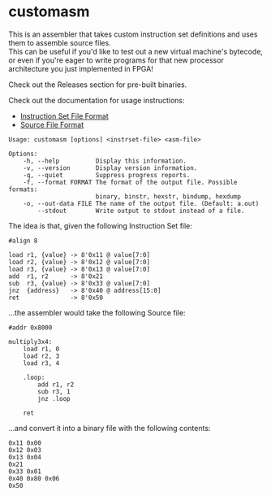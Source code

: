 # customasm
This is an assembler that takes custom instruction set definitions
and uses them to assemble source files.  
This can be useful if you'd like to test out a new virtual machine's bytecode,
or even if you're eager to write programs for that new processor architecture 
you just implemented in FPGA!

Check out the Releases section for pre-built binaries.  
  
Check out the documentation for usage instructions:
- [Instruction Set File Format](/doc/instrset.md)
- [Source File Format](/doc/src.md)

```
Usage: customasm [options] <instrset-file> <asm-file>

Options:
    -h, --help          Display this information.
    -v, --version       Display version information.
    -q, --quiet         Suppress progress reports.
    -f, --format FORMAT The format of the output file. Possible formats:
                        binary, binstr, hexstr, bindump, hexdump
    -o, --out-data FILE The name of the output file. (Default: a.out)
        --stdout        Write output to stdout instead of a file.
```

The idea is that, given the following Instruction Set file:

```
#align 8

load r1, {value} -> 8'0x11 @ value[7:0]
load r2, {value} -> 8'0x12 @ value[7:0]
load r3, {value} -> 8'0x13 @ value[7:0]
add  r1, r2      -> 8'0x21
sub  r3, {value} -> 8'0x33 @ value[7:0]
jnz  {address}   -> 8'0x40 @ address[15:0]
ret              -> 8'0x50
```

...the assembler would take the following Source file:

```
#addr 0x8000

multiply3x4:
	load r1, 0
	load r2, 3
	load r3, 4
	
	.loop:
		add r1, r2
		sub r3, 1
		jnz .loop
	
	ret
```

...and convert it into a binary file with the following contents:

```
0x11 0x00
0x12 0x03
0x13 0x04
0x21
0x33 0x01
0x40 0x80 0x06
0x50
```
